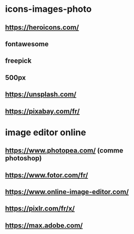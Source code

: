 # icons-images-photo

## https://heroicons.com/ 
## fontawesome
## freepick
## 500px
## https://unsplash.com/
## https://pixabay.com/fr/

# image editor online
## https://www.photopea.com/ (comme photoshop)
## https://www.fotor.com/fr/
## https://www.online-image-editor.com/
## https://pixlr.com/fr/x/
## https://max.adobe.com/
